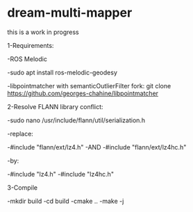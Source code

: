 # dream-multi-mapper

this is a work in progress

1-Requirements:

-ROS Melodic

-sudo apt install ros-melodic-geodesy

-libpointmatcher with semanticOutlierFilter fork: git clone https://github.com/georges-chahine/libpointmatcher

2-Resolve FLANN library conflict:

-sudo nano /usr/include/flann/util/serialization.h

-replace:

-#include "flann/ext/lz4.h"
-AND
-#include "flann/ext/lz4hc.h"

-by:

-#include "lz4.h"
-#include "lz4hc.h"

3-Compile

-mkdir build
-cd build
-cmake ..
-make -j
